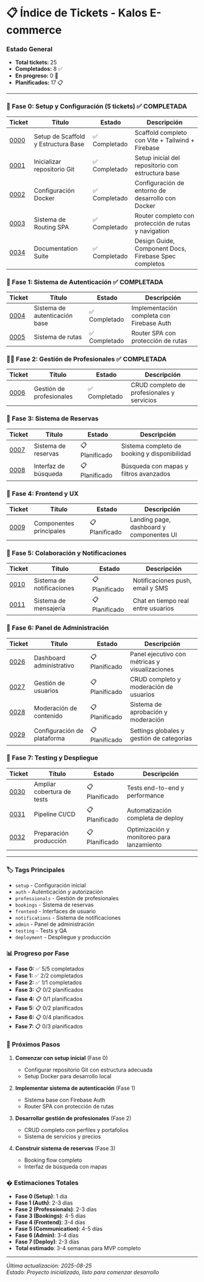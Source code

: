 # 📋 Índice de Tickets - Kalos E-commerce

### Estado General
- **Total tickets:** 25
- **Completados:** 8 ✅
- **En progreso:** 0 🔄  
- **Planificados:** 17 📋

---

### 🔨 Fase 0: Setup y Configuración (5 tickets) ✅ **COMPLETADA**
| Ticket | Título | Estado | Descripción |
|--------|--------|--------|-------------|
| [0000](fase0-0000-scaffold-setup.md) | Setup de Scaffold y Estructura Base | ✅ Completado | Scaffold completo con Vite + Tailwind + Firebase |
| [0001](fase0-0001-init-git-repo.md) | Inicializar repositorio Git | ✅ Completado | Setup inicial del repositorio con estructura base |
| [0002](fase0-0002-docker-setup.md) | Configuración Docker | ✅ Completado | Configuración de entorno de desarrollo con Docker |
| [0003](fase0-0003-routing-system.md) | Sistema de Routing SPA | ✅ Completado | Router completo con protección de rutas y navigation |
| [0034](fase0-0034-documentation-suite.md) | Documentation Suite | ✅ Completado | Design Guide, Component Docs, Firebase Spec completos |

### 🔐 Fase 1: Sistema de Autenticación ✅ **COMPLETADA**
| Ticket | Título | Estado | Descripción |
|--------|--------|--------|-------------|
| [0004](fase1-0004-auth-base-system.md) | Sistema de autenticación base | ✅ Completado | Implementación completa con Firebase Auth |
| [0005](fase1-0005-routing-system.md) | Sistema de rutas | ✅ Completado | Router SPA con protección de rutas |

### 👨‍🎨 Fase 2: Gestión de Profesionales ✅ **COMPLETADA**
| Ticket | Título | Estado | Descripción |
|--------|--------|--------|-------------|
| [0006](fase2-0006-professional-management.md) | Gestión de profesionales | ✅ Completado | CRUD completo de profesionales y servicios |

### 📅 Fase 3: Sistema de Reservas
| Ticket | Título | Estado | Descripción |
|--------|--------|--------|-------------|
| [0007](fase3-0007-booking-system.md) | Sistema de reservas | 📋 Planificado | Sistema completo de booking y disponibilidad |
| [0008](fase3-0008-search-interface.md) | Interfaz de búsqueda | 📋 Planificado | Búsqueda con mapas y filtros avanzados |

### 🎨 Fase 4: Frontend y UX
| Ticket | Título | Estado | Descripción |
|--------|--------|--------|-------------|
| [0009](fase4-0009-frontend-components.md) | Componentes principales | 📋 Planificado | Landing page, dashboard y componentes UI |

### 💬 Fase 5: Colaboración y Notificaciones
| Ticket | Título | Estado | Descripción |
|--------|--------|--------|-------------|
| [0010](fase5-0010-notification-system.md) | Sistema de notificaciones | 📋 Planificado | Notificaciones push, email y SMS |
| [0011](fase5-0011-messaging-system.md) | Sistema de mensajería | 📋 Planificado | Chat en tiempo real entre usuarios |

### 👑 Fase 6: Panel de Administración
| Ticket | Título | Estado | Descripción |
|--------|--------|--------|-------------|
| [0026](fase6-0026-admin-dashboard.md) | Dashboard administrativo | 📋 Planificado | Panel ejecutivo con métricas y visualizaciones |
| [0027](fase6-0027-user-management.md) | Gestión de usuarios | 📋 Planificado | CRUD completo y moderación de usuarios |
| [0028](fase6-0028-content-moderation.md) | Moderación de contenido | 📋 Planificado | Sistema de aprobación y moderación |
| [0029](fase6-0029-platform-config.md) | Configuración de plataforma | 📋 Planificado | Settings globales y gestión de categorías |

### 🧪 Fase 7: Testing y Despliegue
| Ticket | Título | Estado | Descripción |
|--------|--------|--------|-------------|
| [0030](fase7-0030-expand-test-coverage.md) | Ampliar cobertura de tests | 📋 Planificado | Tests end-to-end y performance |
| [0031](fase7-0031-setup-cicd-pipeline.md) | Pipeline CI/CD | 📋 Planificado | Automatización completa de deploy |
| [0032](fase7-0032-prepare-for-production.md) | Preparación producción | 📋 Planificado | Optimización y monitoreo para lanzamiento |

---

### 🏷️ Tags Principales
- `setup` - Configuración inicial
- `auth` - Autenticación y autorización  
- `professionals` - Gestión de profesionales
- `bookings` - Sistema de reservas
- `frontend` - Interfaces de usuario
- `notifications` - Sistema de notificaciones
- `admin` - Panel de administración
- `testing` - Tests y QA
- `deployment` - Despliegue y producción

### 📊 Progreso por Fase
- **Fase 0:** ✅ 5/5 completados
- **Fase 1:** ✅ 2/2 completados  
- **Fase 2:** ✅ 1/1 completados
- **Fase 3:** 📋 0/2 planificados
- **Fase 4:** 📋 0/1 planificados
- **Fase 5:** 📋 0/2 planificados
- **Fase 6:** 📋 0/4 planificados
- **Fase 7:** 📋 0/3 planificados

### 🎯 Próximos Pasos
1. **Comenzar con setup inicial** (Fase 0)
   - Configurar repositorio Git con estructura adecuada
   - Setup Docker para desarrollo local

2. **Implementar sistema de autenticación** (Fase 1)
   - Sistema base con Firebase Auth
   - Router SPA con protección de rutas

3. **Desarrollar gestión de profesionales** (Fase 2)
   - CRUD completo con perfiles y portafolios
   - Sistema de servicios y precios

4. **Construir sistema de reservas** (Fase 3)
   - Booking flow completo
   - Interfaz de búsqueda con mapas

### � Estimaciones Totales
- **Fase 0 (Setup)**: 1 día
- **Fase 1 (Auth)**: 2-3 días
- **Fase 2 (Professionals)**: 2-3 días  
- **Fase 3 (Bookings)**: 4-5 días
- **Fase 4 (Frontend)**: 3-4 días
- **Fase 5 (Communication)**: 4-5 días
- **Fase 6 (Admin)**: 3-4 días
- **Fase 7 (Deploy)**: 2-3 días
- **Total estimado**: 3-4 semanas para MVP completo

---

*Última actualización: 2025-08-25*  
*Estado: Proyecto inicializado, listo para comenzar desarrollo*
